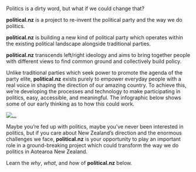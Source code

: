 Politics is a dirty word, but what if we could change that?

**political.nz** is a project to re-invent the political party and the way we do politics. 

**political.nz** is building a new kind of political party which operates within the existing political landscape alongside traditional parties.

**political.nz** transcends left/right ideology and aims to bring together people with different views to find common ground and collectively build policy.

Unlike traditional parties which seek power to promote the agenda of the party elite, **political.nz** exists purely to empower everyday people with a real voice in shaping the direction of our amazing country. To achieve this, we’re developing the processes and technology to make participating in politics, easy, accessible, and meaningful. The infographic below shows some of our early thinking as to how this could work.


<a href="/policyflow" class="image" target="_blank"> <img src="{% link assets/images/political.nz_policy_flow-4k.png %}" class="img-fluid rounded" alt="..."></a>

Maybe you’re fed up with politics, maybe you’ve never been interested in politics, but if you care about New Zealand’s direction and the enormous challenges we face, **political.nz** is your opportunity to play an important role in a ground-breaking project which could transform the way we do politics in Aotearoa New Zealand.

Learn the *why*, *what*, and *how* of **political.nz** below.

